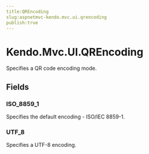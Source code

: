 ```yaml
---
title:QREncoding
slug:aspnetmvc-kendo.mvc.ui.qrencoding
publish:true
---
```


# Kendo.Mvc.UI.QREncoding
Specifies a QR code encoding mode.

## Fields
### ISO_8859_1
Specifies the default encoding - ISO/IEC 8859-1.
### UTF_8
Specifies a UTF-8 encoding.




